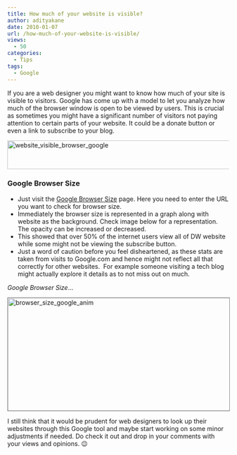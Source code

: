 ```yaml
---
title: How much of your website is visible?
author: adityakane
date: 2010-01-07
url: /how-much-of-your-website-is-visible/
views:
  - 50
categories:
  - Tips
tags:
  - Google
---
```

If you are a web designer you might want to know how much of your site is visible to visitors. Google has come up with a model to let you analyze how much of the browser window is open to be viewed by users. This is crucial as sometimes you might have a significant number of visitors not paying attention to certain parts of your website. It could be a donate button or even a link to subscribe to your blog.

<img class="alignnone size-full wp-image-18562" title="website_visible_browser_google" src="http://cdn.devilsworkshop.org/files/2010/01/website_visible_browser_google.png" alt="website_visible_browser_google" width="521" height="65" />

### Google Browser Size

  * Just visit the <a href="http://browsersize.googlelabs.com" onclick="_gaq.push(['_trackEvent', 'outbound-article', 'http://browsersize.googlelabs.com', 'Google Browser Size']);" >Google Browser Size</a> page. Here you need to enter the URL you want to check for browser size.
  * Immediately the browser size is represented in a graph along with website as the background. Check image below for a representation. The opacity can be increased or decreased.
  * This showed that over 50% of the internet users view all of DW website while some might not be viewing the subscribe button.
  * Just a word of caution before you feel disheartened, as these stats are taken from visits to Google.com and hence might not reflect all that correctly for other websites.  For example someone visiting a tech blog might actually explore it details as to not miss out on much.

*Google Browser Size*&#8230;

<img class="alignnone size-full wp-image-18563" style="border: 1px solid grey" title="browser_size_google_anim" src="http://cdn.devilsworkshop.org/files/2010/01/browser_size_google_anim.gif" alt="browser_size_google_anim" width="556" height="256" />

I still think that it would be prudent for web designers to look up their websites through this Google tool and maybe start working on some minor adjustments if needed. Do check it out and drop in your comments with your views and opinions. 😉
